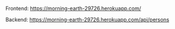 Frontend: https://morning-earth-29726.herokuapp.com/

Backend: https://morning-earth-29726.herokuapp.com/api/persons
